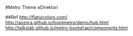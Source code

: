 #Metro Theme eDirektori

##Ref
http://flatuicolors.com/
http://aozora.github.io/bootmetro/demo/hub.html
http://talkslab.github.io/metro-bootstrap/components.html